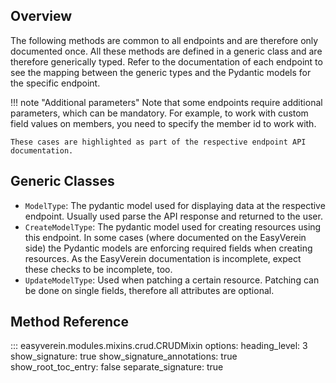 ## Overview

The following methods are common to all endpoints and are therefore only documented once.
All these methods are defined in a generic class and are therefore generically typed. Refer to
the documentation of each endpoint to see the mapping between the generic types and the Pydantic
models for the specific endpoint.

!!! note "Additional parameters"
    Note that some endpoints require additional parameters, which can be mandatory. For example,
    to work with custom field values on members, you need to specify the member id to work with.

    These cases are highlighted as part of the respective endpoint API documentation.

## Generic Classes

- `ModelType`: The pydantic model used for displaying data at the respective endpoint. Usually used
   parse the API response and returned to the user.
- `CreateModelType`: The pydantic model used for creating resources using this endpoint. In some
   cases (where documented on the EasyVerein side) the Pydantic models are enforcing required fields
   when creating resources. As the EasyVerein documentation is incomplete, expect these checks to be
   incomplete, too.
- `UpdateModelType`: Used when patching a certain resource. Patching can be done on single fields,
   therefore all attributes are optional.

## Method Reference

::: easyverein.modules.mixins.crud.CRUDMixin
    options:
        heading_level: 3
        show_signature: true
        show_signature_annotations: true
        show_root_toc_entry: false
        separate_signature: true

